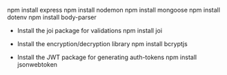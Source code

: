 npm install express
npm install nodemon
npm install mongoose
npm install dotenv
npm install body-parser

* Install the joi package for validations
npm install joi

* Install the encryption/decryption library
npm install bcryptjs

* Install the JWT package for generating auth-tokens
npm install jsonwebtoken